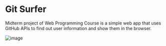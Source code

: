 # Git Surfer
Midterm project of Web Programming Course is a simple web app that uses GitHub APIs to find out user information and show them in the browser.

![image](https://user-images.githubusercontent.com/93929227/224789921-9466c6f5-1289-4f55-b3d3-16c10d567798.png)
